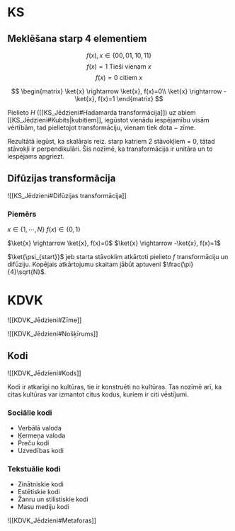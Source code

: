 # KS

## Meklēšana starp 4 elementiem

$$
f(x), x\in \left\{00,01,10,11\right\}
$$
$$
f(x) = 1 \text{ Tieši vienam }x
$$
$$
f(x) = 0 \text{ citiem }x
$$

$$
\begin{matrix}
\ket{x} \rightarrow \ket{x}, f(x)=0\\
\ket{x} \rightarrow -\ket{x}, f(x)=1
\end{matrix}
$$

Pielieto $H$ ([[KS_Jēdzieni#Hadamarda transformācija]]) uz abiem [[KS_Jēdzieni#Kubits|kubitiem]], iegūstot vienādu iespējamību visām vērtībām, tad pielietojot transformāciju, vienam tiek dota $-$ zīme.

Rezultātā iegūst, ka skalārais reiz. starp katriem 2 stāvokļiem = 0, tātad stāvokļi ir perpendikulāri. Šis nozīmē, ka transformācija ir unitāra un to iespējams apgriezt.

## Difūzijas transformācija
![[KS_Jēdzieni#Difūzijas transformācija]]

### Piemērs

$x\in\{1, \cdots, N\}$
$f(x) \in \{0,1\}$

$\ket{x} \rightarrow \ket{x}, f(x)=0$
$\ket{x} \rightarrow -\ket{x}, f(x)=1$

$\ket{\psi_{start}}$ jeb starta stāvoklim atkārtoti pielieto $f$ transformāciju un difūziju. Kopējais atkārtojumu skaitam jābūt aptuveni $\frac{\pi}{4}\sqrt{N}$. 

# KDVK

![[KDVK_Jēdzieni#Zīme]]

![[KDVK_Jēdzieni#Nošķīrums]]

## Kodi

![[KDVK_Jēdzieni#Kods]]

Kodi ir atkarīgi no kultūras, tie ir konstruēti no kultūras. Tas nozīmē arī, ka citas kultūras var izmantot citus kodus, kuriem ir citi vēstījumi.

### Sociālie kodi

- Verbālā valoda
- Ķermeņa valoda
- Preču kodi
- Uzvedības kodi

### Tekstuālie kodi
- Zinātniskie kodi
- Estētiskie kodi
- Žanru un stilistiskie kodi
- Masu mediju kodi

![[KDVK_Jēdzieni#Metaforas]]

